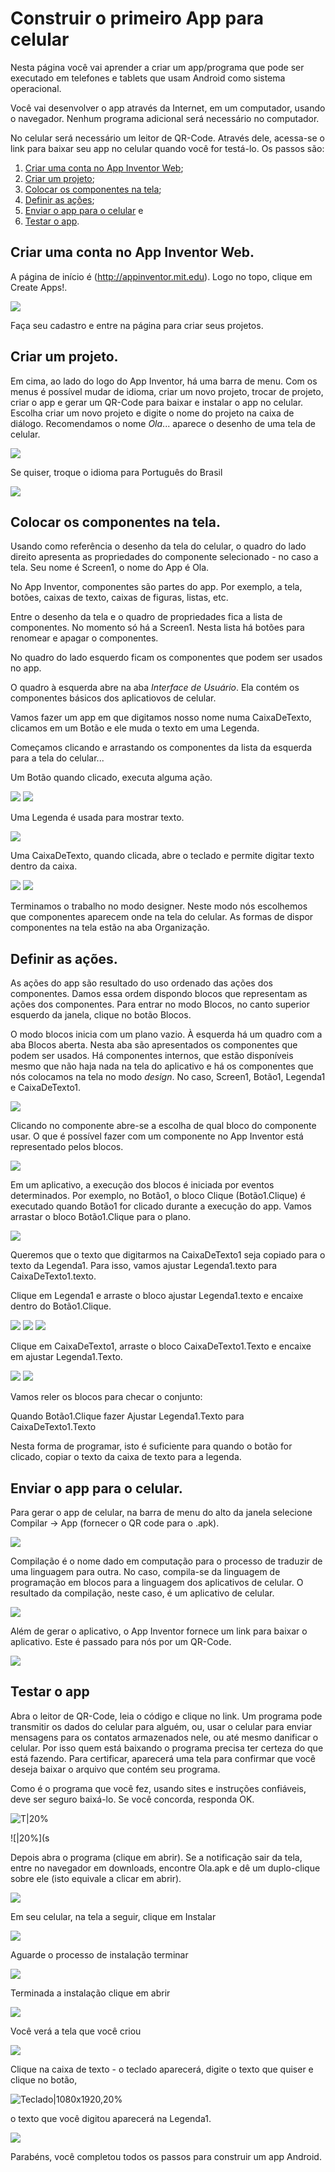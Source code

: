 # Construir o primeiro App para celular

Nesta página você vai aprender a criar um app/programa que pode ser executado em telefones e tablets que usam Android como sistema operacional. 

Você vai desenvolver o app através da Internet, em um computador, usando o navegador. Nenhum programa adicional será necessário no computador. 

No celular será necessário um leitor de QR-Code. Através dele, acessa-se o link para baixar seu app no celular quando você for testá-lo. Os passos são:

1. [Criar uma conta no App Inventor Web](Criar-uma-conta-no-App-Inventor-Web);
2. [Criar um projeto](Criar-um-projeto);
3. [Colocar os componentes na tela](Colocar-os-componentes-na-tela);
4. [Definir as ações](Definir-as-ações);
5. [Enviar o app para o celular](Enviar-o-app-para-o-celular) e
6. [Testar o app](Testar-o-app).

## Criar uma conta no App Inventor Web.

A página de início é (http://appinventor.mit.edu). Logo no topo, clique em Create Apps!.

![](screenshots/1.jpg)

Faça seu cadastro e entre na página para criar seus projetos.

## Criar um projeto.

Em cima, ao lado do logo do App Inventor, há uma barra de menu. Com os menus é possível mudar de idioma, criar um novo projeto, trocar de projeto, criar o app e gerar um QR-Code para baixar e instalar o app no celular. Escolha criar um novo projeto e digite o nome do projeto na caixa de diálogo. Recomendamos o nome *Ola*... aparece o desenho de uma tela de celular.

![](screenshots/1a.jpg)

Se quiser, troque o idioma para Português do Brasil

![](screenshots/2.jpg)

## Colocar os componentes na tela.

Usando como referência o desenho da tela do celular, o quadro do lado direito apresenta as propriedades do componente selecionado - no caso a tela. Seu nome é Screen1, o nome do App é Ola.

No App Inventor, componentes são partes do app. Por exemplo, a tela, botões, caixas de texto, caixas de figuras, listas, etc.

Entre o desenho da tela e o quadro de propriedades fica a lista de componentes. No momento só há a Screen1. Nesta lista há botões para renomear e apagar o componentes.

No quadro do lado esquerdo ficam os componentes que podem ser usados no app.

O quadro à esquerda abre na aba *Interface de Usuário*. Ela contém os componentes básicos dos aplicatiovos de celular.

Vamos fazer um app em que digitamos nosso nome numa CaixaDeTexto, clicamos em um Botão  e ele muda o texto em uma Legenda.

Começamos clicando e arrastando os componentes da lista da esquerda para a tela do celular...

Um Botão quando clicado, executa alguma ação.

![](screenshots/3.jpg)
![](screenshots/4.jpg)

Uma Legenda é usada para mostrar texto.

![](screenshots/5.jpg)

Uma CaixaDeTexto, quando clicada, abre o teclado e permite digitar texto dentro da caixa.

![](screenshots/6.jpg)
![](screenshots/7.jpg)

Terminamos o trabalho no modo designer. Neste modo nós escolhemos que componentes aparecem onde na tela do celular. As formas de dispor componentes na tela estão na aba Organização.

## Definir as ações.

As ações do app são resultado do uso ordenado das ações dos componentes. Damos essa ordem dispondo blocos que representam as ações dos componentes. Para entrar no modo Blocos, no canto superior esquerdo da janela, clique no botão Blocos.

O modo blocos inicia com um plano vazio. À esquerda há um quadro com a aba Blocos aberta. Nesta aba são apresentados os componentes que podem ser usados. Há componentes internos, que estão disponíveis mesmo que não haja nada na tela do aplicativo e há os componentes que nós colocamos na tela no modo *design*. No caso, Screen1, Botão1, Legenda1 e CaixaDeTexto1.

![](screenshots/8.jpg)

Clicando no componente abre-se a escolha de qual bloco do componente usar. O que é possível fazer com um componente no App Inventor está representado pelos blocos.

![](screenshots/9.jpg)

Em um aplicativo, a execução dos blocos é iniciada por eventos determinados. Por exemplo, no Botão1, o bloco Clique (Botão1.Clique) é executado quando Botão1 for clicado durante a execução do app. Vamos arrastar o bloco Botão1.Clique para o plano.

![](screenshots/10.jpg)

Queremos que o texto que digitarmos na CaixaDeTexto1 seja copiado para o texto da Legenda1. Para isso, vamos ajustar Legenda1.texto para CaixaDeTexto1.texto.

Clique em Legenda1 e arraste o bloco ajustar Legenda1.texto e encaixe dentro do Botão1.Clique.

![](screenshots/11.jpg)
![](screenshots/12.jpg)
![](screenshots/13.jpg)

Clique em CaixaDeTexto1, arraste o bloco CaixaDeTexto1.Texto e encaixe em ajustar Legenda1.Texto.

![](screenshots/14.jpg)
![](screenshots/15.jpg)

Vamos reler os blocos para checar o conjunto:

Quando Botão1.Clique fazer
Ajustar Legenda1.Texto para CaixaDeTexto1.Texto

Nesta forma de programar, isto é suficiente para quando o botão for clicado, copiar o texto da caixa de texto para a legenda.

## Enviar o app para o celular.

Para gerar o app de celular, na barra de menu do alto da janela selecione Compilar -> App (fornecer o QR code para o .apk).

![](screenshots/15.jpg)

Compilação é o nome dado em computação para o processo de traduzir de uma linguagem para outra. No caso, compila-se da linguagem de programação em blocos para a linguagem dos aplicativos de celular. O resultado da compilação, neste caso, é um aplicativo de celular.

![](screenshots/16.jpg)

Além de gerar o aplicativo, o App Inventor fornece um link para baixar o aplicativo. Este é passado para nós por um QR-Code.

![](screenshots/17.jpg)

## Testar o app

Abra o leitor de QR-Code, leia o código e clique no link. Um programa pode transmitir os dados do celular para alguém, ou, usar o celular para enviar mensagens para os contatos armazenados nele, ou até mesmo danificar o celular. Por isso quem está baixando o programa precisa ter certeza do que está fazendo. Para certificar, aparecerá uma tela para confirmar que você deseja baixar o arquivo que contém seu programa.

Como é o programa que você fez, usando sites e instruções confiáveis, deve ser seguro baixá-lo. Se você concorda, responda OK.

![T|20%](screenshots/Screenshot_20200614-104534.png)

![|20%](s

Depois abra o programa (clique em abrir). Se a notificação sair da tela, entre no navegador em downloads, encontre Ola.apk e dê um duplo-clique sobre ele (isto equivale a clicar em abrir).

![](screenshots/Screenshot_20200614-104551.png)

Em seu celular, na tela a seguir, clique em Instalar

![](screenshots/Screenshot_20200614-104604.png)

Aguarde o processo de instalação terminar

![](screenshots/Screenshot_20200614-104610.png)

Terminada a instalação clique em abrir

![](screenshots/Screenshot_20200614-104621.png)

Você verá a tela que você criou

![](screenshots/Screenshot_20200614-104631.png)

Clique na caixa de texto - o teclado aparecerá, digite o texto que quiser e clique no botão, 

![Teclado|1080x1920,20%](screenshots/Screenshot_20200614-104651.png)

o texto que você digitou aparecerá na Legenda1.

![](screenshots/Screenshot_20200614-104713.png)

Parabéns, você completou todos os passos para construir um app Android.

